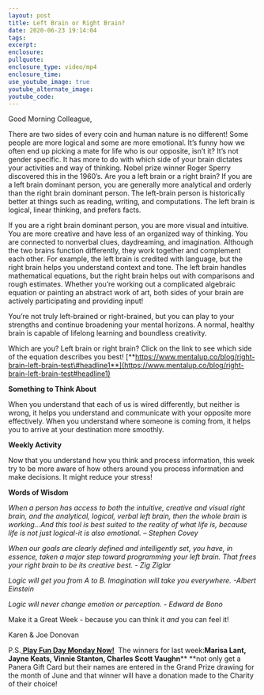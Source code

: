 ```yaml
---
layout: post
title: Left Brain or Right Brain?
date: 2020-06-23 19:14:04
tags:
excerpt:
enclosure:
pullquote:
enclosure_type: video/mp4
enclosure_time:
use_youtube_image: true
youtube_alternate_image:
youtube_code:
---
```


Good Morning Colleague,

There are two sides of every coin and human nature is no different\! Some people are more logical and some are more emotional. It’s funny how we often end up picking a mate for life who is our opposite, isn’t it? It’s not gender specific. It has more to do with which side of your brain dictates your activities and way of thinking. Nobel prize winner Roger Sperry discovered this in the 1960’s. Are you a left brain or a right brain? If you are a left brain dominant person, you are generally more analytical and orderly than the right brain dominant person. The left-brain person is historically better at things such as reading, writing, and computations. The left brain is logical, linear thinking, and prefers facts.

If you are a right brain dominant person, you are more visual and intuitive. You are more creative and have less of an organized way of thinking. You are connected to nonverbal clues, daydreaming, and imagination. Although the two brains function differently, they work together and complement each other. For example, the left brain is credited with language, but the right brain helps you understand context and tone. The left brain handles mathematical equations, but the right brain helps out with comparisons and rough estimates. Whether you’re working out a complicated algebraic equation or painting an abstract work of art, both sides of your brain are actively participating and providing input\!

You’re not truly left-brained or right-brained, but you can play to your strengths and continue broadening your mental horizons. A normal, healthy brain is capable of lifelong learning and boundless creativity.

Which are you? Left brain or right brain? Click on the link to see which side of the equation describes you best\!&nbsp;[**https://www.mentalup.co/blog/right-brain-left-brain-test\#headline1**](https://www.mentalup.co/blog/right-brain-left-brain-test#headline1)

**Something to Think About**

When you understand that each of us is wired differently, but neither is wrong, it helps you understand and communicate with your opposite more effectively. When you understand where someone is coming from, it helps you to arrive at your destination more smoothly.

**Weekly Activity**

Now that you understand how you think and process information, this week try to be more aware of how others around you process information and make decisions. It might reduce your stress\!

**Words of Wisdom**

*When a person has access to both the intuitive, creative and visual right brain, and the analytical, logical, verbal left brain, then the whole brain is working...And this tool is best suited to the reality of what life is, because life is not just logical-it is also emotional. – Stephen Covey*

*When our goals are clearly defined and intelligently set, you have, in essence, taken a major step toward programming your left brain. That frees your right brain to be its creative best. - Zig Ziglar*

*Logic will get you from A to B. Imagination will take you everywhere. -Albert Einstein*

*Logic will never change emotion or perception. - Edward de Bono*

Make it a Great Week - because you can think it&nbsp;*and*&nbsp;you can feel it\!

Karen & Joe Donovan

P.S.[&nbsp;**Play Fun Day Monday Now\!**](https://contacts.byreferralonly.com/Form.aspx?Key=18CC1F4A8661FD7000C26A8D219D3E1A)&nbsp; The winners for last week:**Marisa Lant, Jayne Keats, Vinnie Stanton, Charles Scott Vaughn****&nbsp;**not only get a Panera Gift Card but their names are entered in the Grand Prize drawing for the month of June and that winner will have a donation made to the Charity of their choice\!&nbsp;
